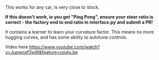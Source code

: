 This works for any car, is very close to stock.

**If this doesn't work, ie you get "Ping Pong", ensure your steer ratio is correct - the factory end to end ratio in interface.py and submit a PR!**

It contains a learner to learn your curvature factor. This means no more hugging curves, and has some ability to autotune controls.

Video here
https://www.youtube.com/watch?v=Jupwoqf3w9I&feature=youtu.be

